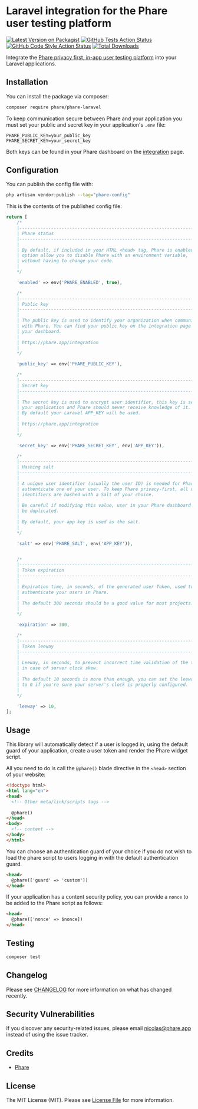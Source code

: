 # Laravel integration for the Phare user testing platform

[![Latest Version on Packagist](https://img.shields.io/packagist/v/phare/phare-laravel.svg?style=flat-square)](https://packagist.org/packages/phare/phare-laravel)
[![GitHub Tests Action Status](https://img.shields.io/github/workflow/status/phare/phare-laravel/run-tests?label=tests)](https://github.com/phare/phare-laravel/actions?query=workflow%3Arun-tests+branch%3Amain)
[![GitHub Code Style Action Status](https://img.shields.io/github/workflow/status/phare/phare-laravel/Check%20&%20fix%20styling?label=code%20style)](https://github.com/phare/phare-laravel/actions?query=workflow%3A"Check+%26+fix+styling"+branch%3Amain)
[![Total Downloads](https://img.shields.io/packagist/dt/phare/phare-laravel.svg?style=flat-square)](https://packagist.org/packages/phare/phare-laravel)

Integrate the [Phare privacy first, in-app user testing platform](https://phare.app/) into your Laravel applications.

## Installation

You can install the package via composer:

```bash
composer require phare/phare-laravel
```

To keep communication secure between Phare and your application you must set your public and secret key in your application's `.env` file:

```dotenv
PHARE_PUBLIC_KEY=your_public_key
PHARE_SECRET_KEY=your_secret_key
```

Both keys can be found in your Phare dashboard on the [integration](https://phare.app/integration) page.

## Configuration

You can publish the config file with:

```bash
php artisan vendor:publish --tag="phare-config"
```

This is the contents of the published config file:

```php
return [
    /*
    |--------------------------------------------------------------------------
    | Phare status
    |--------------------------------------------------------------------------
    |
    | By default, if included in your HTML <head> tag, Phare is enabled. This
    | option allow you to disable Phare with an environment variable,
    | without having to change your code.
    |
    */

    'enabled' => env('PHARE_ENABLED', true),

    /*
    |--------------------------------------------------------------------------
    | Public key
    |--------------------------------------------------------------------------
    |
    | The public key is used to identify your organization when communicating
    | with Phare. You can find your public key on the integration page of
    | your dashboard.
    |
    | https://phare.app/integration
    |
    */

    'public_key' => env('PHARE_PUBLIC_KEY'),

    /*
    |--------------------------------------------------------------------------
    | Secret key
    |--------------------------------------------------------------------------
    |
    | The secret key is used to encrypt user identifier, this key is set by
    | your application and Phare should never receive knowledge of it.
    | By default your Laravel APP_KEY will be used.
    |
    | https://phare.app/integration
    |
    */

    'secret_key' => env('PHARE_SECRET_KEY', env('APP_KEY')),

    /*
    |--------------------------------------------------------------------------
    | Hashing salt
    |--------------------------------------------------------------------------
    |
    | A unique user identifier (usually the user ID) is needed for Phare to
    | authenticate one of your user. To keep Phare privacy-first, all user
    | identifiers are hashed with a Salt of your choice.
    |
    | Be careful if modifying this value, user in your Phare dashboard will
    | be duplicated.
    |
    | By default, your app key is used as the salt.
    |
    */

    'salt' => env('PHARE_SALT', env('APP_KEY')),


    /*
    |--------------------------------------------------------------------------
    | Token expiration
    |--------------------------------------------------------------------------
    |
    | Expiration time, in seconds, of the generated user Token, used to
    | authenticate your users in Phare.
    |
    | The default 300 seconds should be a good value for most projects.
    |
    */

    'expiration' => 300,

    /*
    |--------------------------------------------------------------------------
    | Token leeway
    |--------------------------------------------------------------------------
    |
    | Leeway, in seconds, to prevent incorrect time validation of the token
    | in case of server clock skew.
    |
    | The default 10 seconds is more than enough, you can set the leeway
    | to 0 if you're sure your server's clock is properly configured.
    |
    */

    'leeway' => 10,
];
```

## Usage

This library will automatically detect if a user is logged in, using the default guard of your application, create a user token and render the Phare widget script.

All you need to do is call the `@phare()` blade directive in the `<head>` section of your website:

```html
<!doctype html>
<html lang="en">
<head>
  <!-- Other meta/link/scripts tags -->
  
  @phare()
</head>
<body>
  <!-- content -->
</body>
</html>
```

You can choose an authentication guard of your choice if you do not wish to load the phare script to users logging in with the default authentication guard.

```html
<head>
  @phare(['guard' => 'custom'])
</head>
```

If your application has a content security policy, you can provide a `nonce` to be added to the Phare script as follows:

```html
<head>
  @phare(['nonce' => $nonce])
</head>
```

## Testing

```bash
composer test
```

## Changelog

Please see [CHANGELOG](CHANGELOG.md) for more information on what has changed recently.

## Security Vulnerabilities

If you discover any security-related issues, please email [nicolas@phare.app](mailto:nicolas@phare.app) instead of using the issue tracker.

## Credits

- [Phare](https://github.com/phare)

## License

The MIT License (MIT). Please see [License File](LICENSE.md) for more information.
